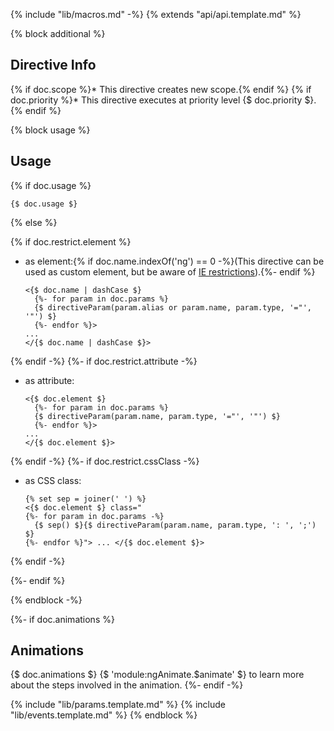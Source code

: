 {% include "lib/macros.md" -%}
{% extends "api/api.template.md" %}

{% block additional %}
## Directive Info

{% if doc.scope %}* This directive creates new scope.{% endif %}
{% if doc.priority %}* This directive executes at priority level {$ doc.priority $}.{% endif %}

{% block usage %}
## Usage

{% if doc.usage %}
```
{$ doc.usage $}
```

{% else %}

{% if doc.restrict.element %}
* as element:{% if doc.name.indexOf('ng') == 0 -%}(This directive can be used as custom element, but be aware of <a href="guide/ie">IE restrictions</a>).{%- endif %}
    ```
    <{$ doc.name | dashCase $}
      {%- for param in doc.params %}
      {$ directiveParam(param.alias or param.name, param.type, '="', '"') $}
      {%- endfor %}>
    ...
    </{$ doc.name | dashCase $}>
    ```
{% endif -%}
{%- if doc.restrict.attribute -%}
* as attribute:
    ```
    <{$ doc.element $}
      {%- for param in doc.params %}
      {$ directiveParam(param.name, param.type, '="', '"') $}
      {%- endfor %}>
    ...
    </{$ doc.element $}>
    ```
{% endif -%}
{%- if doc.restrict.cssClass -%}
* as CSS class:
    ```
    {% set sep = joiner(' ') %}
    <{$ doc.element $} class="
    {%- for param in doc.params -%}
      {$ sep() $}{$ directiveParam(param.name, param.type, ': ', ';') $}
    {%- endfor %}"> ... </{$ doc.element $}>
    ```
{% endif -%}

{%- endif %}

{% endblock -%}

{%- if doc.animations %}
## Animations
{$ doc.animations $}
{$ 'module:ngAnimate.$animate' $} to learn more about the steps involved in the animation.
{%- endif -%}

{% include "lib/params.template.md" %}
{% include "lib/events.template.md" %}
{% endblock %}
